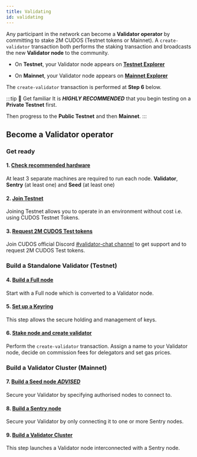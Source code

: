 ```yaml
---
title: Validating
id: validating
---
```


Any participant in the network can become a **Validator operator** by committing to stake 2M CUDOS (Testnet tokens or Mainnet). A `create-validator` transaction both performs the staking transaction and broadcasts the new **Validator node** to the community.  

* On **Testnet**, your Validator node appears on [**Testnet Explorer**](https://explorer.testnet.cudos.org/)

* On **Mainnet**, your Validator node appears on [**Mainnet Explorer**](https://explorer.cudos.org/)

The `create-validator` transaction is performed at **Step 6** below. 

:::tip 🚦 Get familiar
It is ***HIGHLY RECOMMENDED*** that you begin testing on a **Private Testnet** first.

Then progress to the **Public Testnet** and then **Mainnet**. 
:::

## Become a **Validator operator** 

### Get ready

#### 1. [Check recommended hardware](/docs/node/prerequisites/hw-req)
At least 3 separate machines are required to run each node. **Validator**, **Sentry** (at least one) and **Seed** (at least one)

#### 2. [Join Testnet](/docs/node/prerequisites/join-testnet)
Joining Testnet allows you to operate in an environment without cost i.e. using CUDOS Testnet Tokens.

#### 3. [Request 2M CUDOS Test tokens](/docs/node/prerequisites/stake-req)
Join CUDOS official Discord [#validator-chat channel](https://discord.com/channels/593796681103966208/849951329174421504) to get support and to request 2M CUDOS Test tokens. 

### Build a Standalone Validator (Testnet)

#### 4. [Build a Full node](/docs/node/run-node/run-full-node)
Start with a Full node which is converted to a Validator node. 

#### 5. [Set up a Keyring](/docs/node/run-node/prepare-node-for-validating)
This step allows the secure holding and management of keys.

#### 6. [Stake node and create validator](/docs/node/run-node/stake-node)
Perform the `create-validator` transaction. Assign a name to your Validator node, decide on commission fees for delegators and set gas prices. 

### Build a Validator Cluster (Mainnet)

#### 7. [Build a Seed node *ADVISED*](/docs/node/run-node/run-seed-node)
Secure your Validator by specifying authorised nodes to connect to. 

#### 8. [Build a Sentry node](/docs/node/run-node/run-sentry-node)
Secure your Validator by only connecting it to one or more Sentry nodes. 

#### 9. [Build a Validator Cluster](/docs/node/run-node/run-validator-cluster)
This step launches a Validator node interconnected with a Sentry node. 

